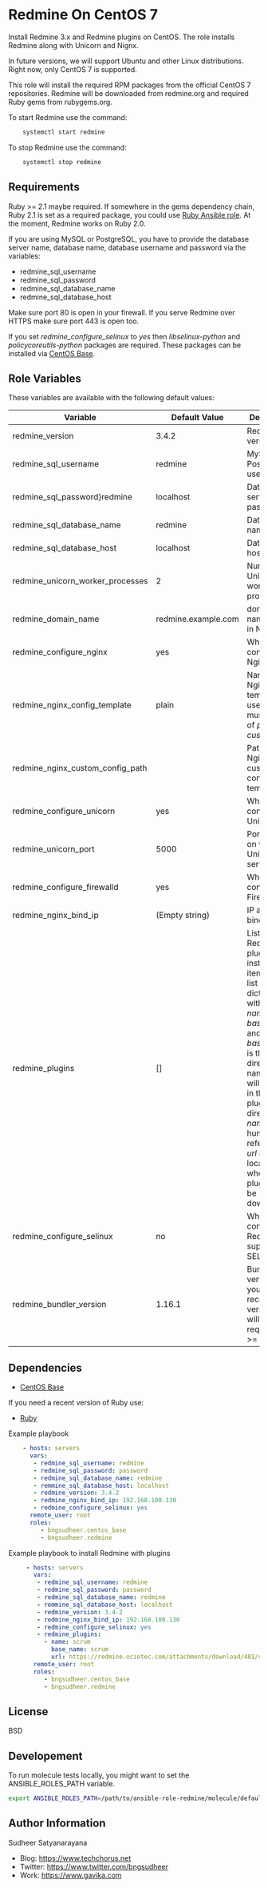 Redmine On CentOS 7
=========

Install Redmine 3.x and Redmine plugins on CentOS. The role installs Redmine along with Unicorn and Nignx.

In future versions, we will support Ubuntu and other Linux distributions. Right now, only CentOS 7 is supported.

This role will install the required RPM packages from the official CentOS 7
repositories. Redmine will be downloaded from redmine.org and required Ruby
gems from rubygems.org.

To start Redmine use the command:
```sh
    systemctl start redmine
 ```

To stop Redmine use the command:
```sh
    systemctl stop redmine
 ```

Requirements
------------
Ruby >= 2.1 maybe required. If somewhere in the gems dependency chain,
Ruby 2.1 is set as a required package, you could use [Ruby Ansible role](https://galaxy.ansible.com/bngsudheer/ruby/). At the moment, Redmine works on Ruby 2.0.

If you are using MySQL or PostgreSQL, you have to provide the database server name,
database name, database username and password via the variables:
* redmine_sql_username
* redmine_sql_password
* redmine_sql_database_name
* redmine_sql_database_host

Make sure port 80 is open in your firewall. If you serve Redmine over HTTPS
make sure port 443 is open too.

If you set *redmine_configure_selinux* to *yes* then *libselinux-python* and
*policycoreutils-python* packages are required. These packages can be installed via [CentOS Base](https://galaxy.ansible.com/bngsudheer/centos_base/).

Role Variables
--------------

These variables are available with the following default values:

| Variable | Default Value | Description | Required? |
|----------|---------------|---------|-----------|
| redmine_version |  3.4.2 | Redmine version | No |
| redmine_sql_username|redmine| MySQL or PostgreSQL username| No|
| redmine_sql_password}redmine| localhost | Datagase server password| No|
| redmine_sql_database_name| redmine| Database name | No|
| redmine_sql_database_host| localhost| Database hostname | No |
| redmine_unicorn_worker_processes| 2 | Number of Unicorn worker processes | No |
| redmine_domain_name| redmine.example.com | domain name to use in Nginx | No |  
| redmine_configure_nginx | yes | Whether to configure Nginx | No |
| redmine_nginx_config_template| plain | Name of the Nginx template to use. Choice must be one of *plain*, *tls*, *custom*  | Yes |
| redmine_nginx_custom_config_path | | Path to your Nginx custom configuration template file | No |
| redmine_configure_unicorn | yes | Whether to configure Unicorn | No |
| redmine_unicorn_port| 5000 | Port number on which Unicorn serves | No |
| redmine_configure_firewalld | yes | Whether to configure Firewalld | No|
| redmine_nginx_bind_ip | (Empty string) |  IP address to bind Nginx to | No | |
| redmine_plugins| [] | List of Redmine plugins to install. Each item in the list is a dictionary with keys *name*, *base_name* and *url*. The *base_name* is the directory name that will be used in the plugins directory. *name* is for human reference. *url* is the location from where the plugin has to be downloaded.| No |
| redmine_configure_selinux| no | Whether to configure Redmine to support SELinux | No |
| redmine_bundler_version| 1.16.1 | Bunder version. If you use a recent version, you will probably require Ruby >= 2.1 | No |

Dependencies
------------

- [CentOS Base](https://galaxy.ansible.com/bngsudheer/centos_base/)

If you need a recent version of Ruby use:
- [Ruby](https://galaxy.ansible.com/bngsudheer/ruby/)

Example playbook

```yml
    - hosts: servers
      vars:
       - redmine_sql_username: redmine
       - redmine_sql_password: password
       - redmine_sql_database_name: redmine
       - remmine_sql_database_host: localhost
       - redmine_version: 3.4.2
       - redmine_nginx_bind_ip: 192.168.100.130
       - redmine_configure_selinux: yes
      remote_user: root
      roles:
         - bngsudheer.centos_base
         - bngsudheer.redmine
```

 Example playbook to install Redmine with plugins
```yml
     - hosts: servers
       vars:
        - redmine_sql_username: redmine
        - redmine_sql_password: password
        - redmine_sql_database_name: redmine
        - remmine_sql_database_host: localhost
        - redmine_version: 3.4.2
        - redmine_nginx_bind_ip: 192.168.100.130
        - redmine_configure_selinux: yes
        - redmine_plugins:
          - name: scrum
            base_name: scrum
            url: https://redmine.ociotec.com/attachments/download/481/scrum-v0.18.1.tar.gz
       remote_user: root
       roles:
          - bngsudheer.centos_base
          - bngsudheer.redmine
```


License
-------

BSD

Developement
------------
To run molecule tests locally, you might want to set the ANSIBLE_ROLES_PATH
  variable.
```sh
export ANSIBLE_ROLES_PATH=/path/to/ansible-role-redmine/molecule/default/roles
```

Author Information
------------------

Sudheer Satyanarayana
* Blog: https://www.techchorus.net
* Twitter: https://www.twitter.com/bngsudheer
* Work: https://www.gavika.com

